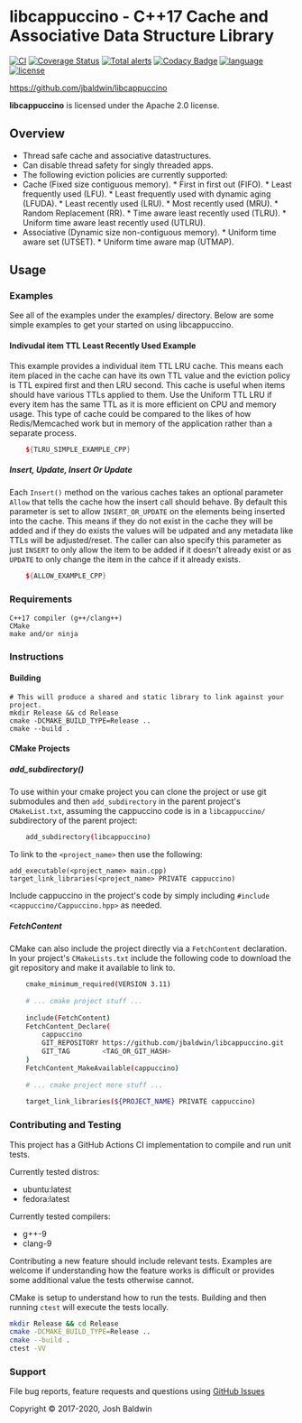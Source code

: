 # libcappuccino - C++17 Cache and Associative Data Structure Library

[![CI](https://github.com/jbaldwin/libcappuccino/workflows/build/badge.svg)](https://github.com/jbaldwin/libcappuccino/workflows/build/badge.svg)
[![Coverage Status](https://coveralls.io/repos/github/jbaldwin/libcappuccino/badge.svg?branch=master)](https://coveralls.io/github/jbaldwin/libcappuccino?branch=master)
[![Total alerts](https://img.shields.io/lgtm/alerts/g/jbaldwin/libcappuccino.svg?logo=lgtm&logoWidth=18)](https://lgtm.com/projects/g/jbaldwin/libcappuccino/alerts/)
[![Codacy Badge](https://app.codacy.com/project/badge/Grade/8ecca4da783a437eba8c62964fed59ba)](https://www.codacy.com/gh/jbaldwin/libcappuccino/dashboard?utm_source=github.com&amp;utm_medium=referral&amp;utm_content=jbaldwin/libcappuccino&amp;utm_campaign=Badge_Grade)
[![language][badge.language]][language]
[![license][badge.license]][license]

https://github.com/jbaldwin/libcappuccino

**libcappuccino** is licensed under the Apache 2.0 license.

## Overview
*   Thread safe cache and associative datastructures.
  *   Can disable thread safety for singly threaded apps.
*   The following eviction policies are currently supported:
  *   Cache (Fixed size contiguous memory).
    *   First in first out (FIFO).
    *   Least frequently used (LFU).
    *   Least frequently used with dynamic aging (LFUDA).
    *   Least recently used (LRU).
    *   Most recently used (MRU).
    *   Random Replacement (RR).
    *   Time aware least recently used (TLRU).
    *   Uniform time aware least recently used (UTLRU).
  *   Associative (Dynamic size non-contiguous memory).
    *   Uniform time aware set (UTSET).
    *   Uniform time aware map (UTMAP).

## Usage

### Examples

See all of the examples under the examples/ directory.  Below are some simple examples
to get your started on using libcappuccino.

#### Indivudal item TTL Least Recently Used Example
This example provides a individual item TTL LRU cache.  This means each item placed in the cache
can have its own TTL value and the eviction policy is TTL expired first and then LRU second.  This cache
is useful when items should have various TTLs applied to them.  Use the Uniform TTL LRU if every item
has the same TTL as it is more efficient on CPU and memory usage.  This type of cache could be compared
to the likes of how Redis/Memcached work but in memory of the application rather than a separate
process.

```C++
    ${TLRU_SIMPLE_EXAMPLE_CPP}
```

##### Insert, Update, Insert Or Update
Each `Insert()` method on the various caches takes an optional parameter `Allow` that tells the cache
how the insert call should behave.  By default this parameter is set to allow `INSERT_OR_UPDATE` on the
elements being inserted into the cache.  This means if they do not exist in the cache they will be added
and if they do exists the values will be udpated and any metadata like TTLs will be adjusted/reset.  The
caller can also specify this parameter as just `INSERT` to only allow the item to be added if it doesn't
already exist or as `UPDATE` to only change the item in the cahce if it already exists.

```C++
    ${ALLOW_EXAMPLE_CPP}
```

### Requirements
    C++17 compiler (g++/clang++)
    CMake
    make and/or ninja

### Instructions

#### Building
    # This will produce a shared and static library to link against your project.
    mkdir Release && cd Release
    cmake -DCMAKE_BUILD_TYPE=Release ..
    cmake --build .

#### CMake Projects

##### add_subdirectory()
To use within your cmake project you can clone the project or use git submodules and then `add_subdirectory` in the parent project's `CMakeList.txt`,
assuming the cappuccino code is in a `libcappuccino/` subdirectory of the parent project:

```bash
    add_subdirectory(libcappuccino)
```

To link to the `<project_name>` then use the following:

    add_executable(<project_name> main.cpp)
    target_link_libraries(<project_name> PRIVATE cappuccino)

Include cappuccino in the project's code by simply including `#include <cappuccino/Cappuccino.hpp>` as needed.

##### FetchContent
CMake can also include the project directly via a `FetchContent` declaration.  In your project's `CMakeLists.txt`
include the following code to download the git repository and make it available to link to.

```bash
    cmake_minimum_required(VERSION 3.11)
    
    # ... cmake project stuff ...
    
    include(FetchContent)
    FetchContent_Declare(
        cappuccino
        GIT_REPOSITORY https://github.com/jbaldwin/libcappuccino.git
        GIT_TAG        <TAG_OR_GIT_HASH>
    )
    FetchContent_MakeAvailable(cappuccino)
    
    # ... cmake project more stuff ...
    
    target_link_libraries(${PROJECT_NAME} PRIVATE cappuccino)
```

### Contributing and Testing

This project has a GitHub Actions CI implementation to compile and run unit tests.

Currently tested distros:
*   ubuntu:latest
*   fedora:latest

Currently tested compilers:
*   g++-9
*   clang-9

Contributing a new feature should include relevant tests.  Examples
are welcome if understanding how the feature works is difficult or provides some additional value the tests otherwise cannot.

CMake is setup to understand how to run the tests.  Building and then running `ctest` will
execute the tests locally.

```bash
mkdir Release && cd Release
cmake -DCMAKE_BUILD_TYPE=Release ..
cmake --build .
ctest -VV
```

### Support

File bug reports, feature requests and questions using [GitHub Issues](https://github.com/jbaldwin/libcappuccino/issues)

Copyright © 2017-2020, Josh Baldwin

[badge.language]: https://img.shields.io/badge/language-C%2B%2B17-yellow.svg
[badge.license]: https://img.shields.io/badge/license-Apache--2.0-blue

[language]: https://en.wikipedia.org/wiki/C%2B%2B17
[license]: https://en.wikipedia.org/wiki/Apache_License